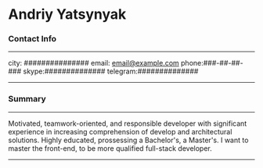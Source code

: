 # Andriy Yatsynyak

### Contact Info 
-------------------     ----------------------------
city: \###############
email: email@example.com
phone:\###-##-##-###
skype:\##############
telegram:\##############
-------------------     ----------------------------

### Summary
-------------------     ----------------------------
Motivated, teamwork-oriented, and responsible developer with significant experience in increasing comprehension of develop and architectural solutions. Highly educated, prossessing a Bachelor's, a Master's. I want to master the front-end, to be more qualified full-stack developer.
-------------------     ----------------------------
